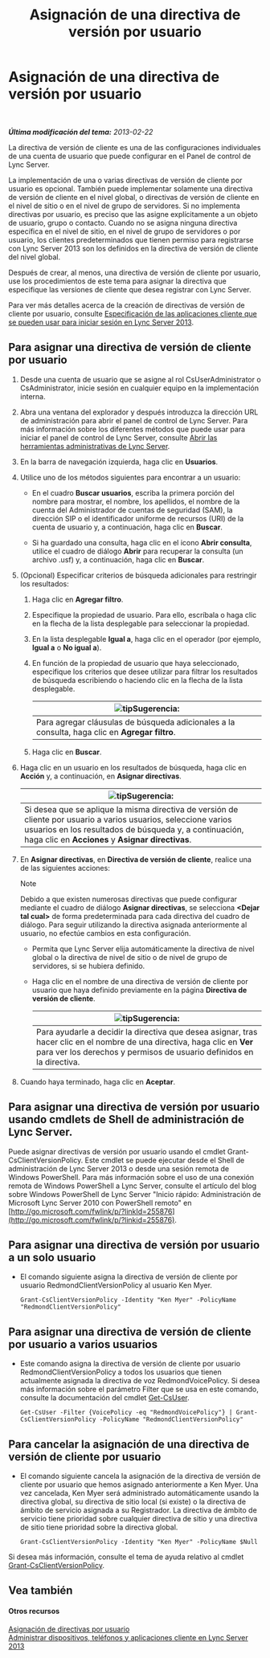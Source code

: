 ﻿---
title: Asignación de una directiva de versión por usuario
TOCTitle: Asignación de una directiva de versión por usuario
ms:assetid: f7e8ba2f-62dc-4e7d-8b63-682986f10240
ms:mtpsurl: https://technet.microsoft.com/es-es/library/Gg182607(v=OCS.15)
ms:contentKeyID: 48277208
ms.date: 01/07/2017
mtps_version: v=OCS.15
ms.translationtype: HT
---

# Asignación de una directiva de versión por usuario

 

_**Última modificación del tema:** 2013-02-22_

La directiva de versión de cliente es una de las configuraciones individuales de una cuenta de usuario que puede configurar en el Panel de control de Lync Server.

La implementación de una o varias directivas de versión de cliente por usuario es opcional. También puede implementar solamente una directiva de versión de cliente en el nivel global, o directivas de versión de cliente en el nivel de sitio o en el nivel de grupo de servidores. Si no implementa directivas por usuario, es preciso que las asigne explícitamente a un objeto de usuario, grupo o contacto. Cuando no se asigna ninguna directiva específica en el nivel de sitio, en el nivel de grupo de servidores o por usuario, los clientes predeterminados que tienen permiso para registrarse con Lync Server 2013 son los definidos en la directiva de versión de cliente del nivel global.

Después de crear, al menos, una directiva de versión de cliente por usuario, use los procedimientos de este tema para asignar la directiva que especifique las versiones de cliente que desea registrar con Lync Server.

Para ver más detalles acerca de la creación de directivas de versión de cliente por usuario, consulte [Especificación de las aplicaciones cliente que se pueden usar para iniciar sesión en Lync Server 2013](lync-server-2013-specifying-the-client-applications-that-can-be-used-to-log-on-to-lync-server-2013.md).

## Para asignar una directiva de versión de cliente por usuario

1.  Desde una cuenta de usuario que se asigne al rol CsUserAdministrator o CsAdministrator, inicie sesión en cualquier equipo en la implementación interna.

2.  Abra una ventana del explorador y después introduzca la dirección URL de administración para abrir el panel de control de Lync Server. Para más información sobre los diferentes métodos que puede usar para iniciar el panel de control de Lync Server, consulte [Abrir las herramientas administrativas de Lync Server](lync-server-2013-open-lync-server-administrative-tools.md).

3.  En la barra de navegación izquierda, haga clic en **Usuarios**.

4.  Utilice uno de los métodos siguientes para encontrar a un usuario:
    
      - En el cuadro **Buscar usuarios**, escriba la primera porción del nombre para mostrar, el nombre, los apellidos, el nombre de la cuenta del Administrador de cuentas de seguridad (SAM), la dirección SIP o el identificador uniforme de recursos (URI) de la cuenta de usuario y, a continuación, haga clic en **Buscar**.
    
      - Si ha guardado una consulta, haga clic en el icono **Abrir consulta**, utilice el cuadro de diálogo **Abrir** para recuperar la consulta (un archivo .usf) y, a continuación, haga clic en **Buscar**.

5.  (Opcional) Especificar criterios de búsqueda adicionales para restringir los resultados:
    
    1.  Haga clic en **Agregar filtro**.
    
    2.  Especifique la propiedad de usuario. Para ello, escríbala o haga clic en la flecha de la lista desplegable para seleccionar la propiedad.
    
    3.  En la lista desplegable **Igual a**, haga clic en el operador (por ejemplo, **Igual a** o **No igual a**).
    
    4.  En función de la propiedad de usuario que haya seleccionado, especifique los criterios que desee utilizar para filtrar los resultados de búsqueda escribiendo o haciendo clic en la flecha de la lista desplegable.
        
        <table>
        <thead>
        <tr class="header">
        <th><img src="images/JJ205319.tip(OCS.15).gif" title="tip" alt="tip" />Sugerencia:</th>
        </tr>
        </thead>
        <tbody>
        <tr class="odd">
        <td>Para agregar cláusulas de búsqueda adicionales a la consulta, haga clic en <strong>Agregar filtro</strong>.</td>
        </tr>
        </tbody>
        </table>
    
    5.  Haga clic en **Buscar**.

6.  Haga clic en un usuario en los resultados de búsqueda, haga clic en **Acción** y, a continuación, en **Asignar directivas**.
    
    <table>
    <thead>
    <tr class="header">
    <th><img src="images/JJ205319.tip(OCS.15).gif" title="tip" alt="tip" />Sugerencia:</th>
    </tr>
    </thead>
    <tbody>
    <tr class="odd">
    <td>Si desea que se aplique la misma directiva de versión de cliente por usuario a varios usuarios, seleccione varios usuarios en los resultados de búsqueda y, a continuación, haga clic en <strong>Acciones</strong> y <strong>Asignar directivas</strong>.</td>
    </tr>
    </tbody>
    </table>


7.  En **Asignar directivas**, en **Directiva de versión de cliente**, realice una de las siguientes acciones:
    

    > [!NOTE]
    > Debido a que existen numerosas directivas que puede configurar mediante el cuadro de diálogo <STRONG>Asignar directivas</STRONG>, se selecciona <STRONG>&lt;Dejar tal cual&gt;</STRONG> de forma predeterminada para cada directiva del cuadro de diálogo. Para seguir utilizando la directiva asignada anteriormente al usuario, no efectúe cambios en esta configuración.

    
      - Permita que Lync Server elija automáticamente la directiva de nivel global o la directiva de nivel de sitio o de nivel de grupo de servidores, si se hubiera definido.
    
      - Haga clic en el nombre de una directiva de versión de cliente por usuario que haya definido previamente en la página **Directiva de versión de cliente**.
        
        <table>
        <thead>
        <tr class="header">
        <th><img src="images/JJ205319.tip(OCS.15).gif" title="tip" alt="tip" />Sugerencia:</th>
        </tr>
        </thead>
        <tbody>
        <tr class="odd">
        <td>Para ayudarle a decidir la directiva que desea asignar, tras hacer clic en el nombre de una directiva, haga clic en <strong>Ver</strong> para ver los derechos y permisos de usuario definidos en la directiva.</td>
        </tr>
        </tbody>
        </table>


8.  Cuando haya terminado, haga clic en **Aceptar**.

## Para asignar una directiva de versión por usuario usando cmdlets de Shell de administración de Lync Server.

Puede asignar directivas de versión por usuario usando el cmdlet Grant-CsClientVersionPolicy. Este cmdlet se puede ejecutar desde el Shell de administración de Lync Server 2013 o desde una sesión remota de Windows PowerShell. Para más información sobre el uso de una conexión remota de Windows PowerShell a Lync Server, consulte el artículo del blog sobre Windows PowerShell de Lync Server "Inicio rápido: Administración de Microsoft Lync Server 2010 con PowerShell remoto" en [http://go.microsoft.com/fwlink/p/?linkId=255876](http://go.microsoft.com/fwlink/p/?linkid=255876).

## Para asignar una directiva de versión por usuario a un solo usuario

  - El comando siguiente asigna la directiva de versión de cliente por usuario RedmondClientVersionPolicy al usuario Ken Myer.
    
        Grant-CsClientVersionPolicy -Identity "Ken Myer" -PolicyName "RedmondClientVersionPolicy"

## Para asignar una directiva de versión de cliente por usuario a varios usuarios

  - Este comando asigna la directiva de versión de cliente por usuario RedmondClientVersionPolicy a todos los usuarios que tienen actualmente asignada la directiva de voz RedmondVoicePolicy. Si desea más información sobre el parámetro Filter que se usa en este comando, consulte la documentación del cmdlet [Get-CsUser](https://docs.microsoft.com/en-us/powershell/module/skype/Get-CsUser).
    
        Get-CsUser -Filter {VoicePolicy -eq "RedmondVoicePolicy"} | Grant-CsClientVersionPolicy -PolicyName "RedmondClientVersionPolicy"

## Para cancelar la asignación de una directiva de versión de cliente por usuario

  - El comando siguiente cancela la asignación de la directiva de versión de cliente por usuario que hemos asignado anteriormente a Ken Myer. Una vez cancelada, Ken Myer será administrado automáticamente usando la directiva global, su directiva de sitio local (si existe) o la directiva de ámbito de servicio asignada a su Registrador. La directiva de ámbito de servicio tiene prioridad sobre cualquier directiva de sitio y una directiva de sitio tiene prioridad sobre la directiva global.
    
        Grant-CsClientVersionPolicy -Identity "Ken Myer" -PolicyName $Null

Si desea más información, consulte el tema de ayuda relativo al cmdlet [Grant-CsClientVersionPolicy](https://docs.microsoft.com/en-us/powershell/module/skype/Grant-CsClientVersionPolicy).

## Vea también

#### Otros recursos

[Asignación de directivas por usuario](lync-server-2013-assigning-per-user-policies.md)  
[Administrar dispositivos, teléfonos y aplicaciones cliente en Lync Server 2013](lync-server-2013-managing-devices-phones-and-client-applications.md)

